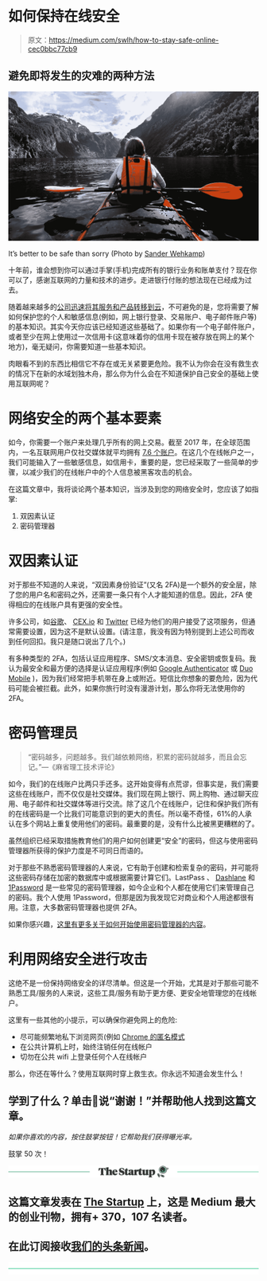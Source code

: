 # 如何保持在线安全

> 原文：<https://medium.com/swlh/how-to-stay-safe-online-cec0bbc77cb9>

## 避免即将发生的灾难的两种方法

![](img/4f1b94ccba78f69a91db2afc81981436.png)

It’s better to be safe than sorry (Photo by [Sander Wehkamp](https://unsplash.com/photos/supONVnpCSU?utm_source=unsplash&utm_medium=referral&utm_content=creditCopyText))

十年前，谁会想到你可以通过手掌(手机)完成所有的银行业务和账单支付？现在你可以了，感谢互联网的力量和技术的进步。走进银行付账的想法现在已经成为过去。

随着越来越多的[公司迅速将其服务和产品转移到云](https://www.forbes.com/sites/forbestechcouncil/2017/05/19/the-benefits-of-moving-to-the-cloud/#43d7bbce4733)，不可避免的是，您将需要了解如何保护您的个人和敏感信息(例如，网上银行登录、交易账户、电子邮件账户等)的基本知识。其实今天你应该已经知道这些基础了。如果你有一个电子邮件账户，或者至少在网上使用过一次信用卡(这意味着你的信用卡现在被存放在网上的某个地方)，毫无疑问，你需要知道一些基本知识。

肉眼看不到的东西比相信它不存在或无关紧要更危险。我不认为你会在没有救生衣的情况下在新的水域划独木舟，那么你为什么会在不知道保护自己安全的基础上使用互联网呢？

# 网络安全的两个基本要素

如今，你需要一个账户来处理几乎所有的网上交易。截至 2017 年，在全球范围内，一名互联网用户仅社交媒体就平均拥有 [7.6 个账户](https://www.statista.com/statistics/788084/number-of-social-media-accounts/)。在这几个在线帐户之一，我们可能输入了一些敏感信息，如信用卡，重要的是，您已经采取了一些简单的步骤，以减少我们的在线帐户中的个人信息被黑客攻击的机会。

在这篇文章中，我将谈论两个基本知识，当涉及到您的网络安全时，您应该了如指掌:

1.  双因素认证
2.  密码管理器

# 双因素认证

对于那些不知道的人来说，“双因素身份验证”(又名 2FA)是一个额外的安全层，除了您的用户名和密码之外，还需要一条只有个人才能知道的信息。因此，2FA 使得相应的在线账户具有更强的安全性。

许多公司，如[谷歌](https://www.google.com.au/landing/2step/)、 [CEX.io](https://support.cex.io/hc/en-us/articles/203993133--Guide-Two-Factor-Authentication-2FA-Configuration) 和 [Twitter](https://www.imore.com/how-set-two-factor-authentication-twitter) 已经为他们的用户接受了这项服务，但通常需要设置，因为这不是默认设置。(请注意，我没有因为特别提到上述公司而收到任何回扣。我只是随口说出了几个。)

有多种类型的 2FA，包括认证应用程序、SMS/文本消息、安全密钥或恢复码。我认为最安全和最方便的选择是认证应用程序(例如 [Google Authenticator](https://support.google.com/accounts/answer/1066447?co=GENIE.Platform%3DAndroid&hl=en) 或 [Duo Mobile](https://duo.com/product/trusted-users/two-factor-authentication/duo-mobile) )，因为我们经常把手机带在身上或附近。短信比你想象的要危险，因为代码可能会被拦截。此外，如果你旅行时没有漫游计划，那么你将无法使用你的 2FA。

# 密码管理员

> “密码越多，问题越多。我们越依赖网络，积累的密码就越多，而且会忘记。”—《麻省理工技术评论》

如今，我们的在线账户比两只手还多。这开始变得有点荒谬，但事实是，我们需要这些在线账户，而不仅仅是社交媒体。我们现在网上银行、网上购物、通过聊天应用、电子邮件和社交媒体等进行交流。除了这几个在线账户，记住和保护我们所有的在线密码是一个比我们可能意识到的更大的责任。所以毫不奇怪，61%的人承认在多个网站上重复使用他们的密码。最重要的是，没有什么比被黑更糟糕的了。

虽然组织已经采取措施教育他们的用户如何创建更“安全”的密码，但这与使用密码管理器所获得的保护力度是不可同日而语的。

对于那些不熟悉密码管理器的人来说，它有助于创建和检索复杂的密码，并可能将这些密码存储在加密的数据库中或根据需要计算它们。LastPass 、 [Dashlane](https://www.dashlane.com/) 和 [1Password](https://1password.com/) 是一些常见的密码管理器，如今企业和个人都在使用它们来管理自己的密码。我个人使用 1Password，但那是因为我发现它对商业和个人用途都很有用。注意，大多数密码管理器也提供 2FA。

如果你感兴趣，[这里有更多关于如何开始使用密码管理器的内容](https://www.howtogeek.com/141500/why-you-should-use-a-password-manager-and-how-to-get-started/)。

# 利用网络安全进行攻击

这绝不是一份保持网络安全的详尽清单。但这是一个开始，尤其是对于那些可能不熟悉工具/服务的人来说，这些工具/服务有助于更方便、更安全地管理您的在线帐户。

这里有一些其他的小提示，可以确保你避免网上的危险:

*   尽可能频繁地私下浏览网页(例如 [Chrome 的匿名模式](https://support.google.com/chrome/answer/95464?co=GENIE.Platform%3DDesktop&hl=en)
*   在公共计算机上时，始终注销任何在线帐户
*   切勿在公共 wifi 上登录任何个人在线帐户

那么，你还在等什么？使用互联网时穿上救生衣。你永远不知道会发生什么！

## 学到了什么？单击👏说“谢谢！”并帮助他人找到这篇文章。

*如果你喜欢的内容，按住鼓掌按钮！它帮助我们获得曝光率。*

鼓掌 50 次！

[![](img/308a8d84fb9b2fab43d66c117fcc4bb4.png)](https://medium.com/swlh)

## 这篇文章发表在 [The Startup](https://medium.com/swlh) 上，这是 Medium 最大的创业刊物，拥有+ 370，107 名读者。

## 在此订阅接收[我们的头条新闻](http://growthsupply.com/the-startup-newsletter/)。

[![](img/b0164736ea17a63403e660de5dedf91a.png)](https://medium.com/swlh)